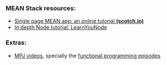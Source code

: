### MEAN Stack resources:
- [Single page MEAN app: an online tutorial **(scotch.io)**](https://scotch.io/tutorials/setting-up-a-mean-stack-single-page-application)
- [In depth Node tutorial: LearnYouNode](https://github.com/workshopper/learnyounode)


### Extras:
- [MPJ videos](https://www.youtube.com/channel/UCO1cgjhGzsSYb1rsB4bFe4Q/videos), specially the [functional programming episodes](https://www.youtube.com/playlist?list=PL0zVEGEvSaeEd9hlmCXrk5yUyqUag-n84)

